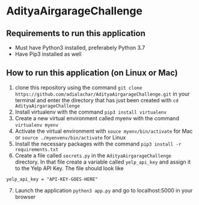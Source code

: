# AdityaAirgarageChallenge


## Requirements to run this application
- Must have Python3 installed, preferabely Python 3.7
- Have Pip3 installed as well



## How to run this application (on Linux or Mac)
  1. clone this repository using the command ` git clone https://github.com/adialachar/AdityaAirgarageChallenge.git ` in your terminal and enter the directory that has just been created with `cd AdityaAirgarageChallenge`
  2. Install virtualenv with the command `pip3 install virtualenv`
  3. Create a new virtual environment called myenv with the command `virtualenv myenv`
  4. Activate the virtual environment with `souce myenv/bin/activate` for Mac or `source ./myenvenv/bin/activate` for Linux
  5. Install the necessary packages with the command `pip3 install -r requirements.txt`
  6. Create a file called `secrets.py` in the `AdityaAirgarageChallenge` directory. In that file create a variable called `yelp_api_key` and assign it to the Yelp API Key. The file should look like 
  ```
  yelp_api_key = "API-KEY-GOES-HERE"
  ```
  7. Launch the application `python3 app.py` and go to localhost:5000 in your browser
  
